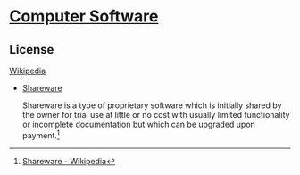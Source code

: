 # [Computer Software](https://en.wikipedia.org/wiki/Software)
## License
[Wikipedia](https://en.wikipedia.org/wiki/Software_license)

- [Shareware](https://en.wikipedia.org/wiki/Shareware)
  
  Shareware is a type of proprietary software which is initially shared by the owner for trial use at little or no cost with usually limited functionality or incomplete documentation but which can be upgraded upon payment.[^wiki]


[^wiki]: [Shareware - Wikipedia](https://en.wikipedia.org/wiki/Shareware)